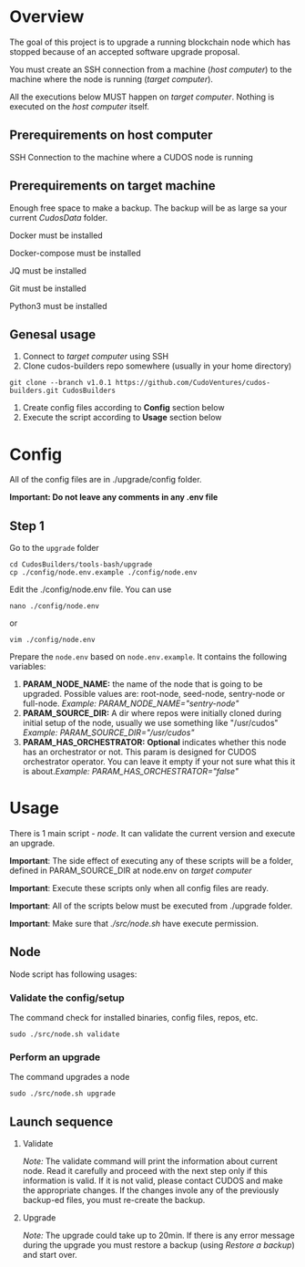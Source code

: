 # Overview

The goal of this project is to upgrade a running blockchain node which has stopped because of an accepted software upgrade proposal.

You must create an SSH connection from a machine (<em>host computer</em>) to the machine where the node is running (<em>target computer</em>).

All the executions below MUST happen on <em>target computer</em>. Nothing is executed on the <em>host computer</em> itself.

## Prerequirements on host computer

SSH Connection to the machine where a CUDOS node is running

## Prerequirements on target machine

Enough free space to make a backup. The backup will be as large sa your current <em>CudosData</em> folder.

Docker must be installed

Docker-compose must be installed

JQ must be installed

Git must be installed

Python3 must be installed

## Genesal usage

1. Connect to <em>target computer</em> using SSH
1. Clone cudos-builders repo somewhere (usually in your home directory) 
```
git clone --branch v1.0.1 https://github.com/CudoVentures/cudos-builders.git CudosBuilders
```
1. Create config files according to **Config** section below
1. Execute the script according to **Usage** section below

# Config

All of the config files are in ./upgrade/config folder.

**Important: Do not leave any comments in any .env file**

## Step 1

Go to the `upgrade` folder 
```
cd CudosBuilders/tools-bash/upgrade
cp ./config/node.env.example ./config/node.env 
```

Edit the ./config/node.env file. You can use
```
nano ./config/node.env 
```

or
```
vim ./config/node.env 
```

 Prepare the `node.env` based on `node.env.example`. It contains the following variables:

1. **PARAM_NODE_NAME:** the name of the node that is going to be upgraded. Possible values are: root-node, seed-node, sentry-node or full-node. <em>Example: PARAM_NODE_NAME="sentry-node"</em>
1. **PARAM_SOURCE_DIR:** A dir where repos were initially cloned during initial setup of the node, usually we use something like "/usr/cudos" <em>Example: PARAM_SOURCE_DIR="/usr/cudos"</em>
1. **PARAM_HAS_ORCHESTRATOR:** **Optional** indicates whether this node has an orchestrator or not. This param is designed for CUDOS orchestrator operator. You can leave it empty if your not sure what this it is about.<em>Example: PARAM_HAS_ORCHESTRATOR="false"</em>

# Usage

There is 1 main script - <em>node</em>. It can validate the current version and execute an upgrade.

**Important**: The side effect of executing any of these scripts will be a folder, defined in PARAM_SOURCE_DIR at node.env on <em>target computer</em>

**Important**: Execute these scripts only when all config files are ready.

**Important**: All of the scripts below must be executed from ./upgrade folder.

**Important**: Make sure that <em>./src/node.sh</em> have execute permission. 

## Node

Node script has following usages:

### Validate the config/setup
The command check for installed binaries, config files, repos, etc.
```
sudo ./src/node.sh validate
```

### Perform an upgrade
The command upgrades a node
```
sudo ./src/node.sh upgrade
```

## Launch sequence

1. Validate

    <em>Note:</em> The validate command will print the information about current node. Read it carefully and proceed with the next step only if this information is valid. If it is not valid, please contact CUDOS and make the appropriate changes. If the changes invole any of the previously backup-ed files, you must re-create the backup.

2. Upgrade

    <em>Note: </em> The upgrade could take up to 20min. If there is any error message during the upgrade you must restore a backup (using <em>Restore a backup</em>) and start over.
